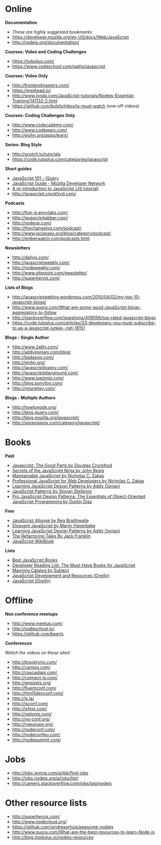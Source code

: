 Online
================================

**Documentation**

- _These are highly suggested bookmarks_
- https://developer.mozilla.org/en-US/docs/Web/JavaScript
- http://nodejs.org/documentation/

**Courses: Video and Coding Challenges**

- https://tutsplus.com/
- https://www.codeschool.com/paths/javascript

**Courses: Video Only**

- http://frontendmasters.com/
- https://egghead.io/
- http://www.lynda.com/JavaScript-tutorials/Nodejs-Essential-Training/141132-2.html
- https://github.com/bolshchikov/js-must-watch (one-off videos)

**Courses: Coding Challenges Only**

- http://www.codecademy.com/
- http://www.codewars.com/
- http://ejohn.org/apps/learn/

**Series: Blog Style**

- http://scotch.io/tutorials
- https://code.tutsplus.com/categories/javascript

**Short guides**

- [JavaScript 101 - jQuery](http://learn.jquery.com/javascript-101/)
- [JavaScript Guide - Mozilla Developer Network](https://developer.mozilla.org/en-US/docs/Web/JavaScript/Guide)
- [A re-introduction to JavaScript (JS tutorial)](https://developer.mozilla.org/en-US/docs/Web/JavaScript/A_re-introduction_to_JavaScript)
- http://javascript.crockford.com/

**Podcasts**

- http://five-js.envylabs.com/
- http://javascriptjabber.com/
- http://nodeup.com/
- http://thechangelog.com/podcast/
- http://www.jsclasses.org/blog/category/podcast/
- http://emberwatch.com/podcasts.html

**Newsletters**

- http://dailyjs.com/
- http://javascriptweekly.com/
- http://nodeweekly.com/
- http://www.sitepoint.com/newsletter/
- http://superherojs.com/

**Lists of Blogs**

- http://javascriptweblog.wordpress.com/2010/04/02/my-top-10-javascript-blogs/
- http://www.quora.com/What-are-some-good-JavaScript-blogs-aggregators-to-follow
- http://stackoverflow.com/questions/409056/top-rated-javascript-blogs
- https://code.tutsplus.com/articles/33-developers-you-must-subscribe-to-as-a-javascript-junkie--net-18151

**Blogs - Single Author**

- http://www.2ality.com/
- http://addyosmani.com/blog/
- http://badassjs.com/
- http://ejohn.org/
- http://javascriptissexy.com/
- http://javascriptplayground.com/
- http://www.joezimjs.com/
- http://blog.ponyfoo.com/
- http://rmurphey.com/

**Blogs - Multiple Authors**

- http://howtonode.org/
- http://blog.jquery.com/
- http://blog.mozilla.org/javascript/
- http://sixrevisions.com/category/javascript/

Books
================================

**Paid**

- [Javascript: The Good Parts by Douglas Crockford](http://www.amazon.com/JavaScript-Good-Parts-Douglas-Crockford/dp/0596517742/)
- [Secrets of the JavaScript Ninja by John Resig](http://www.manning.com/resig/)
- [Maintainable JavaScript by Nicholas C. Zakas](http://www.amazon.com/gp/product/1449327680/)
- [Professional JavaScript for Web Developers by Nicholas C. Zakas](http://www.amazon.com/gp/product/B006PW2URI/)
- [Learning JavaScript Design Patterns by Addy Osmani](http://www.amazon.com/dp/1449331815/)
- [JavaScript Patterns by Stoyan Stefanov](http://www.amazon.com/dp/0596806752/)
- [Pro JavaScript Design Patterns: The Essentials of Object-Oriented JavaScript Programming by Dustin Diaz](http://www.amazon.com/dp/159059908X/)

**Free**
- [JavaScript Allongé by Reg Braithwaite](https://leanpub.com/javascript-allonge/read)
- [Eloquent JavaScript by Marijn Haverbeke](http://eloquentjavascript.net/)
- [Learning JavaScript Design Patterns by Addy Osmani](http://addyosmani.com/resources/essentialjsdesignpatterns/book/)
- [The Refactoring Tales By Jack Franklin](http://javascriptplayground.com/the-refactoring-tales/refactoring-tales.html)
- [JavaScript WikiBook](http://en.wikibooks.org/wiki/JavaScript)

**Lists**

- [Best JavaScript Books](http://www.goodreads.com/list/show/10757.Best_JavaScript_Books)
- [Developer Reading List: The Must-Have Books for JavaScript](http://www.drdobbs.com/article/print?articleId=240148421)
- [Manning Catalog by Subject](http://manning.com/catalog/by/subject/)
- [JavaScript Development and Resources (Oreilly)](http://oreilly.com/javascript/)
- [JavaScript (Oreilly)](http://shop.oreilly.com/category/browse-subjects/programming/javascript.do?sortby=bestSellers&sortType=1)

Offline
================================

**Non conference meetups**

- http://www.meetup.com/
- http://nodeschool.io/
- https://github.com/beerjs

**Conferences**

_Watch the videos on these sites!_

- http://brooklynjs.com/
- http://campjs.com/
- http://cascadiajs.com/
- http://connect-js.com/
- http://empirejs.org/
- http://fluentconf.com/
- http://html5devconf.com/
- http://js.la/
- http://jsconf.com/
- http://jsfest.com/
- http://nationjs.com/
- http://ng-conf.org/
- http://ngeurope.org/
- http://nodeconf.com/
- http://nodeconfeu.com/
- http://nodesummit.com/

Jobs
================================

- http://jobs.jsninja.com/a/jbb/find-jobs
- http://jobs.nodejs.org/a/jobs/list/
- http://careers.stackoverflow.com/jobs/tag/nodejs

Other resource lists
================================

- http://superherojs.com/
- http://www.nodecloud.org/
- https://github.com/sindresorhus/awesome-nodejs
- http://www.quora.com/What-are-the-best-resources-to-learn-Node-js
- http://blog.modulus.io/nodejs-resources
